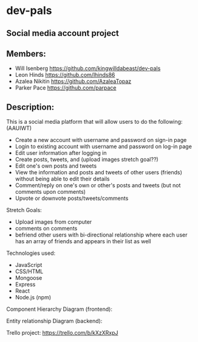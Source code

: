 # dev-pals
## Social media account project

## Members:
* Will Isenberg https://github.com/kingwilldabeast/dev-pals
* Leon Hinds https://github.com/lhinds86
* Azalea Nikitin https://github.com/AzaleaTopaz
* Parker Pace https://github.com/parpace

## Description:

This is a social media platform that will allow users to do the following: (AAUIWT)

* Create a new account with username and password on sign-in page
* Login to existing account with username and password on log-in page
* Edit user information after logging in 
* Create posts, tweets, and (upload images stretch goal??)
* Edit one's own posts and tweets
* View the information and posts and tweets of other users (friends) without being able to edit their details
* Comment/reply on one's own or other's posts and tweets (but not comments upon comments)
* Upvote or downvote posts/tweets/comments

Stretch Goals:
* Upload images from computer
* comments on comments
* befriend other users with bi-directional relationship where each user has an array of friends and appears in their list as well

Technologies used:
* JavaScript
* CSS/HTML
* Mongoose
* Express
* React
* Node.js (npm)

Component Hierarchy Diagram (frontend):

Entity relationship Diagram (backend):

Trello project: https://trello.com/b/kXzXRxpJ



